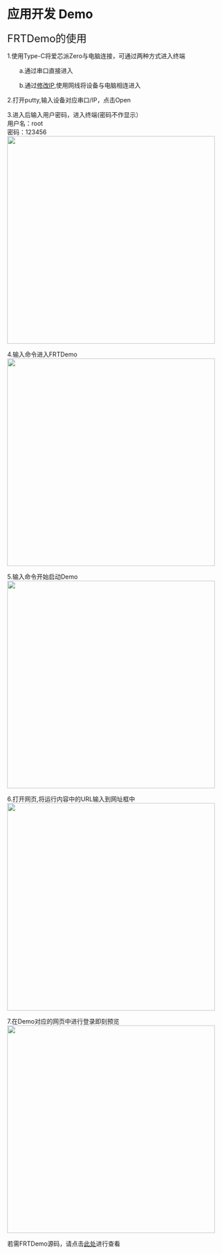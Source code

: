 # 应用开发 Demo

<font size="5">FRTDemo的使用</font><br />

1.使用Type-C将爱芯派Zero与电脑连接，可通过两种方式进入终端
	<p style="text-indent:2em;">a.通过串口直接进入</p>
	<p style="text-indent:2em;">b.通过<a href="Y:/share/axera-pi-zero-docs/build/html/doc_guide_FAQ.html">修改IP</a>,使用网线将设备与电脑相连进入</p>

2.打开putty,输入设备对应串口/IP，点击Open<br />

3.进入后输入用户密码，进入终端(密码不作显示）<br />
用户名：root<br />
密码：123456<br />
<img src="Y:/share/axera-pi-zero-docs/source/media/FAQ/FAQ_3.jpg" width="480" height="480"/><br />

4.输入命令进入FRTDemo<br />
<img src="Y:/share/axera-pi-zero-docs/source/media/Demo/demo_1.jpg" width="480" height="480"/><br />

5.输入命令开始启动Demo<br />
<img src="Y:/share/axera-pi-zero-docs/source/media/Demo/demo_2.jpg" width="480" height="480"/><br />

6.打开网页,将运行内容中的URL输入到网址框中
<img src="Y:/share/axera-pi-zero-docs/source/media/Demo/demo_3.jpg" width="480" height="480"/><br />

7.在Demo对应的网页中进行登录即刻预览
<img src="Y:/share/axera-pi-zero-docs/source/media/Demo/demo_4.jpg" width="480" height="480"/><br />

若需FRTDemo源码，请点击<a href="https://github.com/AXERA-TECH/ax620q_bsp_sdk">此处</a>进行查看

